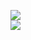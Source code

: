 [![](https://img.shields.io/badge/Made%20With-Github%20Spray-lightgrey.svg?style=for-the-badge&logo=github)](https://github.com/Annihil/github-spray#11826)  
[![](https://i.imgur.com/2DrTn0Z.gif)](https://github.com/Annihil/github-spray)